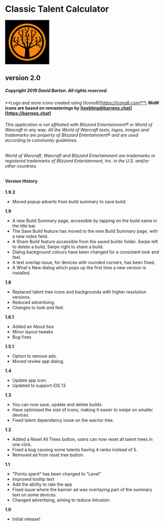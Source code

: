 # Classic Talent Calculator

![Logo](logo.png)

## version 2.0
##### Copyright 2019 David Barton. All rights reserved.

**Logo and store icons created using [Icons8][https://icons8.com]**\
**WoW icons are based on remasterings by [teebling@barrens.chat][https://barrens.chat]**

###### This application is not affiliated with Blizzard Entertainment® or World of Warcraft in any way. All the World of Warcraft texts, logos, images and trademarks are property of Blizzard Entertainment® and are used according to community guidelines.
###### World of Warcraft, Warcraft and Blizzard Entertainment are trademarks or registered trademarks of Blizzard Entertainment, Inc. in the U.S. and/or other countries.

#### Version History

**1.9.2**
* Moved popup adverts from build summary to save build.

**1.9**
* A new Build Summary page, accessible by tapping on the build name in the title bar.
* The Save Build feature has moved to the new Build Summary page, with a new notes field.
* A Share Build feature accessible from the saved builds folder. Swipe left to delete a build, Swipe right to share a build.
* Dialog background colours have been changed for a consistent look and feel.
* A text overlap issue, for devices with rounded corners, has been fixed.
* A What's New dialog which pops up the first time a new version is installed.

**1.8**
* Replaced talent tree icons and backgrounds with higher resolution versions.
* Reduced advertising.
* Changes to look and feel.

**1.6.1**
* Added an About box
* Minor layout tweaks
* Bug fixes

**1.5.1**
* Option to remove ads.
* Moved review app dialog.

**1.4**
* Update app icon.
* Updated to support iOS 13

**1.3**
* You can now save, update and delete builds.
* Have optimised the size of icons, making it easier to swipe on smaller devices.
* Fixed talent dependancy issue on the warrior tree.

**1.2**
* Added a Reset All Trees button, users can now reset all talent trees in one click.
* Fixed a bug causing some talents having 4 ranks instead of 5.
* Removed ad from reset tree button.

**1.1**
* "Points spent" has been changed to "Level"
* Improved tooltip text
* Add the ability to rate the app
* Fixed issue where the banner ad was overlaying part of the summary text on some devices.
* Changed advertising, aiming to reduce intrusion.

**1.0**
* Initial release!

